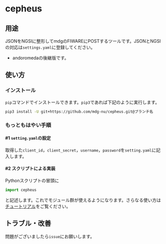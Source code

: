 # cepheus

## 用途
JSONをNGSIに整形してmdgのFIWAREにPOSTするツールです。JSONとNGSIの対応は`settings.yaml`に登録してください。
* andoromedaの後継版です。

## 使い方
### インストール
`pip`コマンドでインストールできます。`pip3`であれば下記のように実行します。

```bash
pip3 install -U git+https://github.com/mdg-nu/cepheus.git@ブランチ名
```

### もっともはやい手順

#### #1 `setting.yaml`の設定
取得した`client_id`，`client_secret`，`username`，`password`を`setting.yaml`に記入します。

#### #2 スクリプトによる実装

Pythonスクリプトの冒頭に
```python
import cepheus
```
と記述します。これでモジュール群が使えるようになります。さらなる使い方は[チュートリアル](./docs/Tutorial.md)をご覧ください。

## トラブル・改善
問題がございましたら`issue`にお願いします。